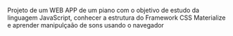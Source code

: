 Projeto de um WEB APP de um piano com o objetivo de estudo da linguagem JavaScript, conhecer a estrutura do Framework CSS Materialize e aprender manipulçaão de sons usando o navegador
